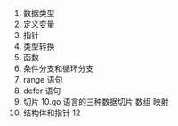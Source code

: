 1. 数据类型
2. 定义变量
3. 指针
4. 类型转换
5. 函数
6. 条件分支和循环分支
7. range 语句
8. defer 语句
9. 切片
10.go 语言的三种数据切片 数组 映射
11. 结构体和指针
12